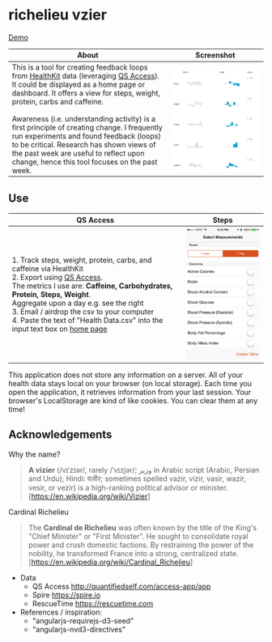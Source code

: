 # richelieu vzier

[Demo](https://vzier.github.io/richelieu/)

| About | Screenshot |
| --------- | ------------- |
| This is a tool for creating feedback loops from [HealthKit](https://www.apple.com/ios/whats-new/health/) data (leveraging [QS Access](http://quantifiedself.com/access-app/app)). It could be displayed as a home page or dashboard. It offers a view for steps, weight, protein, carbs and caffeine.<br><br>Awareness (i.e. understanding activity) is a first principle of creating change. I frequently run experiments and found feedback (loops) to be critical. Research has shown views of the past week are useful to reflect upon change, hence this tool focuses on the past week. | <img src="docs/cover.png" alt="cover" title="Screenshot"> |

## Use

| QS Access | Steps |
| --------- | ------------- |
|1. Track steps, weight, protein, carbs, and caffeine via HealthKit<br> 2. Export using [QS Access](http://quantifiedself.com/access-app/app). <br>The metrics I use are: **Caffeine, Carbohydrates, Protein, Steps, Weight**. <br>Aggregate upon a day e.g. see the right<br> 3. Email / airdrop the csv to your computer<br> 4. Paste the text of "Health Data.csv" into the input text box on [home page](https://vzier.github.io/richelieu/)| <img src="docs/qs_access.png" alt="cover" title="Screenshot">|

This application does not store any information on a server. All of your health data stays local on your browser (on local storage). Each time you open the application, it retrieves information from your last session. Your browser's LocalStorage are kind of like cookies. You can clear them at any time!

## Acknowledgements

Why the name?

> **A vizier** (/vɪˈzɪər/, rarely /ˈvɪzjər/; وزير‎ in Arabic script (Arabic, Persian and Urdu); Hindi: वज़ीर; sometimes spelled vazir, vizir, vasir, wazir, vesir, or vezir) is a high-ranking political advisor or minister. [<https://en.wikipedia.org/wiki/Vizier>]

Cardinal Richelieu

> The **Cardinal de Richelieu** was often known by the title of the King's "Chief Minister" or "First Minister". He sought to consolidate royal power and crush domestic factions. By restraining the power of the nobility, he transformed France into a strong, centralized state. [<https://en.wikipedia.org/wiki/Cardinal_Richelieu>]


- Data
  - QS Access <http://quantifiedself.com/access-app/app>
  - Spire <https://spire.io>
  - RescueTime <https://rescuetime.com>
- References / inspiration:
  - "angularjs-requirejs-d3-seed"
  - "angularjs-nvd3-directives"

